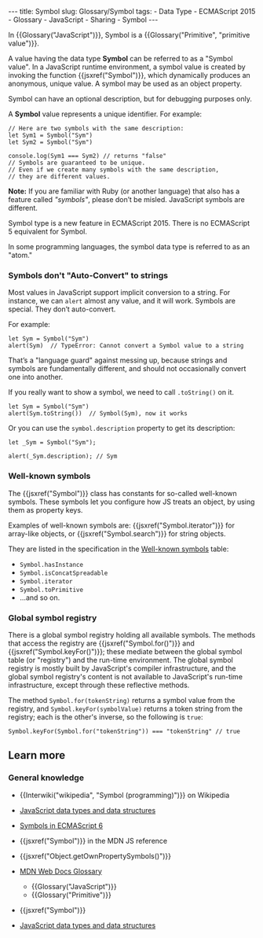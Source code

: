 --- title: Symbol slug: Glossary/Symbol tags: - Data Type - ECMAScript 2015 - Glossary - JavaScript - Sharing - Symbol ---

In {{Glossary("JavaScript")}}, Symbol is a {{Glossary("Primitive", "primitive value")}}.

A value having the data type **Symbol** can be referred to as a "Symbol value". In a JavaScript runtime environment, a symbol value is created by invoking the function {{jsxref("Symbol")}}, which dynamically produces an anonymous, unique value. A symbol may be used as an object property.

Symbol can have an optional description, but for debugging purposes only.

A **Symbol** value represents a unique identifier. For example:

    // Here are two symbols with the same description:
    let Sym1 = Symbol("Sym")
    let Sym2 = Symbol("Sym")

    console.log(Sym1 === Sym2) // returns "false"
    // Symbols are guaranteed to be unique.
    // Even if we create many symbols with the same description,
    // they are different values.

**Note:** If you are familiar with Ruby (or another language) that also has a feature called *"symbols"*, please don’t be misled. JavaScript symbols are different.

Symbol type is a new feature in ECMAScript 2015. There is no ECMAScript 5 equivalent for Symbol.

In some programming languages, the symbol data type is referred to as an "atom."

### Symbols don't "Auto-Convert" to strings

Most values in JavaScript support implicit conversion to a string. For instance, we can `alert` almost any value, and it will work. Symbols are special. They don’t auto-convert.

For example:

    let Sym = Symbol("Sym")
    alert(Sym)  // TypeError: Cannot convert a Symbol value to a string

That’s a "language guard" against messing up, because strings and symbols are fundamentally different, and should not occasionally convert one into another.

If you really want to show a symbol, we need to call `.toString()` on it.

    let Sym = Symbol("Sym")
    alert(Sym.toString())  // Symbol(Sym), now it works

Or you can use the `symbol.description` property to get its description:

    let _Sym = Symbol("Sym");

    alert(_Sym.description); // Sym

### Well-known symbols

The {{jsxref("Symbol")}} class has constants for so-called well-known symbols. These symbols let you configure how JS treats an object, by using them as property keys.

Examples of well-known symbols are: {{jsxref("Symbol.iterator")}} for array-like objects, or {{jsxref("Symbol.search")}} for string objects.

They are listed in the specification in the [Well-known symbols](https://tc39.github.io/ecma262/#sec-well-known-symbols) table:

-   `Symbol.hasInstance`
-   `Symbol.isConcatSpreadable`
-   `Symbol.iterator`
-   `Symbol.toPrimitive`
-   …and so on.

### Global symbol registry

There is a global symbol registry holding all available symbols. The methods that access the registry are {{jsxref("Symbol.for()")}} and {{jsxref("Symbol.keyFor()")}}; these mediate between the global symbol table (or "registry") and the run-time environment. The global symbol registry is mostly built by JavaScript's compiler infrastructure, and the global symbol registry's content is not available to JavaScript's run-time infrastructure, except through these reflective methods.

The method `Symbol.for(tokenString)` returns a symbol value from the registry, and `Symbol.keyFor(symbolValue)` returns a token string from the registry; each is the other's inverse, so the following is `true`:

    Symbol.keyFor(Symbol.for("tokenString")) === "tokenString" // true

Learn more
----------

### General knowledge

-   {{Interwiki("wikipedia", "Symbol (programming)")}} on Wikipedia
-   [JavaScript data types and data structures](/en-US/docs/Web/JavaScript/Data_structures)
-   [Symbols in ECMAScript 6](https://2ality.com/2014/12/es6-symbols.html)
-   {{jsxref("Symbol")}} in the MDN JS reference
-   {{jsxref("Object.getOwnPropertySymbols()")}}

-   [MDN Web Docs Glossary](/en-US/docs/Glossary)
    -   {{Glossary("JavaScript")}}
    -   {{Glossary("Primitive")}}
-   {{jsxref("Symbol")}}
-   [JavaScript data types and data structures](/en-US/docs/Web/JavaScript/Data_structures)
